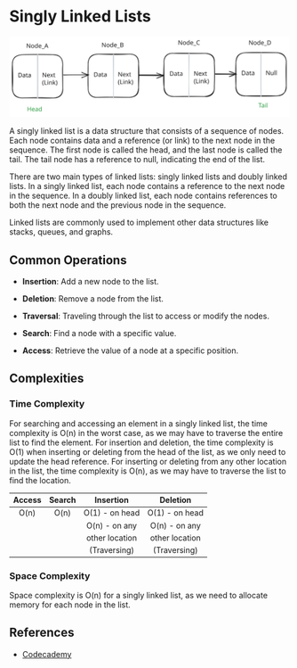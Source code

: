 # Singly Linked Lists

![Singly_Linked_List](Linked_List.svg)

A singly linked list is a data structure that consists of a sequence of nodes. Each node contains data and a reference (or link) to the next node in the sequence. The first node is called the head, and the last node is called the tail. The tail node has a reference to null, indicating the end of the list.

There are two main types of linked lists: singly linked lists and doubly linked lists. In a singly linked list, each node contains a reference to the next node in the sequence. In a doubly linked list, each node contains references to both the next node and the previous node in the sequence.

Linked lists are commonly used to implement other data structures like stacks, queues, and graphs.

## Common Operations

- **Insertion**: Add a new node to the list.

- **Deletion**: Remove a node from the list.

- **Traversal**: Traveling through the list to access or modify the nodes.

- **Search**: Find a node with a specific value.

- **Access**: Retrieve the value of a node at a specific position.

## Complexities

### Time Complexity

For searching and accessing an element in a singly linked list, the time complexity is O(n) in the worst case, as we may have to traverse the entire list to find the element. For insertion and deletion, the time complexity is O(1) when inserting or deleting from the head of the list, as we only need to update the head reference. For inserting or deleting from any other location in the list, the time complexity is O(n), as we may have to traverse the list to find the location.

| Access | Search |   Insertion    |    Deletion    |
| :----: | :----: | :------------: | :------------: |
|  O(n)  |  O(n)  | O(1) - on head | O(1) - on head |
|        |        | O(n) - on any  | O(n) - on any  |
|        |        | other location | other location |
|        |        |  (Traversing)  |  (Traversing)  |

### Space Complexity

Space complexity is O(n) for a singly linked list, as we need to allocate memory for each node in the list.

## References

- [Codecademy](https://www.codecademy.com)
